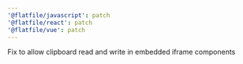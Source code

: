```yaml
---
'@flatfile/javascript': patch
'@flatfile/react': patch
'@flatfile/vue': patch
---
```


Fix to allow clipboard read and write in embedded iframe components
